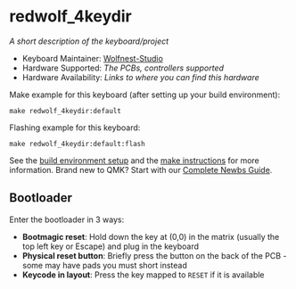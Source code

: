 # redwolf_4keydir

*A short description of the keyboard/project*

* Keyboard Maintainer: [Wolfnest-Studio](https://github.com/Wolfnest-Studio)
* Hardware Supported: *The PCBs, controllers supported*
* Hardware Availability: *Links to where you can find this hardware*

Make example for this keyboard (after setting up your build environment):

    make redwolf_4keydir:default

Flashing example for this keyboard:

    make redwolf_4keydir:default:flash

See the [build environment setup](https://docs.qmk.fm/#/getting_started_build_tools) and the [make instructions](https://docs.qmk.fm/#/getting_started_make_guide) for more information. Brand new to QMK? Start with our [Complete Newbs Guide](https://docs.qmk.fm/#/newbs).

## Bootloader

Enter the bootloader in 3 ways:

* **Bootmagic reset**: Hold down the key at (0,0) in the matrix (usually the top left key or Escape) and plug in the keyboard
* **Physical reset button**: Briefly press the button on the back of the PCB - some may have pads you must short instead
* **Keycode in layout**: Press the key mapped to `RESET` if it is available
